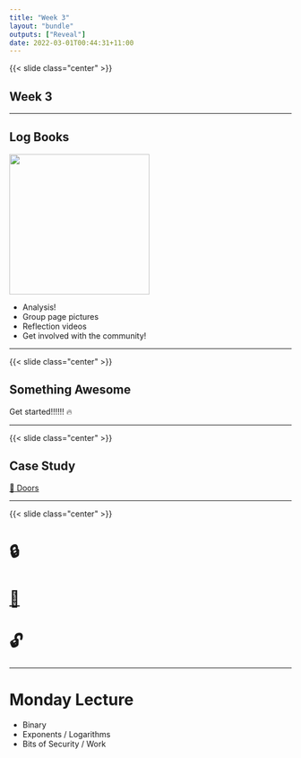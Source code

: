 ```yaml
---
title: "Week 3"
layout: "bundle"
outputs: ["Reveal"]
date: 2022-03-01T00:44:31+11:00
---
```


{{< slide class="center" >}}

## Week 3

---

## Log Books

<img src="logbook.gif" height="250px" />

* Analysis!
* Group page pictures
* Reflection videos
* Get involved with the community!

---

{{< slide class="center" >}}

## Something Awesome

Get started!!!!!! 🔥

---

{{< slide class="center" >}}

## Case Study

[🚪 Doors](https://www.openlearning.com/unswcyber/courses/security-engineering-22t1/casestudy/doors/?cl=1)

--- 

{{< slide class="center" >}}

# 🔒
# [🔑](../lock-picking)
# 🔓

---

# Monday Lecture

* Binary
* Exponents / Logarithms
* Bits of Security / Work